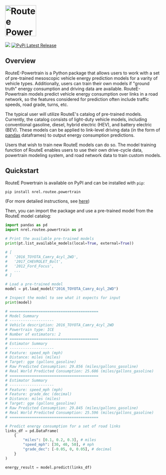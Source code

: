 # <img src="docs/images/routeelogo.png" alt="Routee Powertrain" width="100"/>

<div align="left">
    <img src="https://img.shields.io/badge/python-3.8%20%7C%203.9%20%7C%203.10%20%7C%203.11-blue"/>
  <a href="https://pypi.org/project/nrel.routee.powertrain/">
    <img src="https://img.shields.io/pypi/v/nrel.routee.powertrain" alt="PyPi Latest Release"/>
  </a>
</div>

## Overview

RouteE-Powertrain is a Python package that allows users to work with a set of pre-trained mesoscopic vehicle energy prediction models for a varity of vehicle types. Additionally, users can train their own models if "ground truth" energy consumption and driving data are available. RouteE-Powertrain models predict vehicle energy consumption over links in a road network, so the features considered for prediction often include traffic speeds, road grade, turns, etc.

The typical user will utilize RouteE's catalog of pre-trained models. Currently, the
catalog consists of light-duty vehicle models, including conventional gasoline, diesel,
hybrid electric (HEV), and battery electric (BEV). These models can be applied to link-level driving data (in the form
of [pandas](https://pandas.pydata.org/) dataframes) to output energy consumption predictions.

Users that wish to train new RouteE models can do so. The model training function of RouteE enables users to use their
own drive-cycle data, powertrain modeling system, and road network data to train custom models.

## Quickstart

RouteE Powertrain is available on PyPI and can be installed with `pip`:

```bash
pip install nrel.routee.powertrain
```

(For more detailed instructions, see [here](https://nrel.github.io/routee-powertrain/installation.html))

Then, you can import the package and use a pre-trained model from the RouteE model catalog:

```python
import pandas as pd
import nrel.routee.powertrain as pt

# Print the available pre-trained models
print(pt.list_available_models(local=True, external=True))

# [
#   '2016_TOYOTA_Camry_4cyl_2WD',
#   '2017_CHEVROLET_Bolt',
#   '2012_Ford_Focus',
#   ...
# ]

# Load a pre-trained model
model = pt.load_model("2016_TOYOTA_Camry_4cyl_2WD")

# Inspect the model to see what it expects for input
print(model)

# ========================================
# Model Summary
# --------------------
# Vehicle description: 2016_TOYOTA_Camry_4cyl_2WD
# Powertrain type: ICE
# Number of estimators: 2
# ========================================
# Estimator Summary
# --------------------
# Feature: speed_mph (mph)
# Distance: miles (miles)
# Target: gge (gallons_gasoline)
# Raw Predicted Consumption: 29.856 (miles/gallons_gasoline)
# Real World Predicted Consumption: 25.606 (miles/gallons_gasoline)
# ========================================
# Estimator Summary
# --------------------
# Feature: speed_mph (mph)
# Feature: grade_dec (decimal)
# Distance: miles (miles)
# Target: gge (gallons_gasoline)
# Raw Predicted Consumption: 29.845 (miles/gallons_gasoline)
# Real World Predicted Consumption: 25.596 (miles/gallons_gasoline)
# ========================================

# Predict energy consumption for a set of road links
links_df = pd.DataFrame(
    {
        "miles": [0.1, 0.2, 0.3], # miles
        "speed_mph": [30, 40, 50], # mph
        "grade_dec": [-0.05, 0, 0.05], # decimal
    }
)

energy_result = model.predict(links_df)
```

